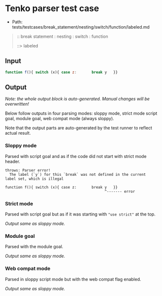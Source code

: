 # Tenko parser test case

- Path: tests/testcases/break_statement/nesting/switch/function/labeled.md

> :: break statement : nesting : switch : function
>
> ::> labeled

## Input

`````js
function f(){ switch (x){ case z:       break y   }}
`````

## Output

_Note: the whole output block is auto-generated. Manual changes will be overwritten!_

Below follow outputs in four parsing modes: sloppy mode, strict mode script goal, module goal, web compat mode (always sloppy).

Note that the output parts are auto-generated by the test runner to reflect actual result.

### Sloppy mode

Parsed with script goal and as if the code did not start with strict mode header.

`````
throws: Parser error!
  The label (`y`) for this `break` was not defined in the current label set, which is illegal

function f(){ switch (x){ case z:       break y   }}
                                              ^------- error
`````

### Strict mode

Parsed with script goal but as if it was starting with `"use strict"` at the top.

_Output same as sloppy mode._

### Module goal

Parsed with the module goal.

_Output same as sloppy mode._

### Web compat mode

Parsed in sloppy script mode but with the web compat flag enabled.

_Output same as sloppy mode._
